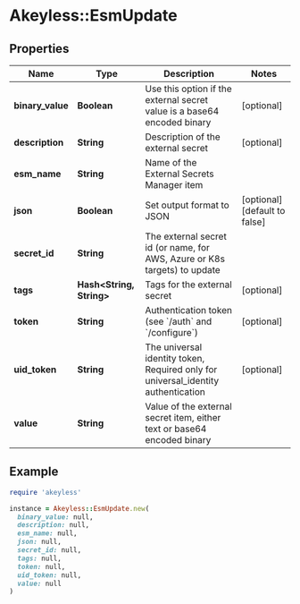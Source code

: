 # Akeyless::EsmUpdate

## Properties

| Name | Type | Description | Notes |
| ---- | ---- | ----------- | ----- |
| **binary_value** | **Boolean** | Use this option if the external secret value is a base64 encoded binary | [optional] |
| **description** | **String** | Description of the external secret | [optional] |
| **esm_name** | **String** | Name of the External Secrets Manager item |  |
| **json** | **Boolean** | Set output format to JSON | [optional][default to false] |
| **secret_id** | **String** | The external secret id (or name, for AWS, Azure or K8s targets) to update |  |
| **tags** | **Hash&lt;String, String&gt;** | Tags for the external secret | [optional] |
| **token** | **String** | Authentication token (see &#x60;/auth&#x60; and &#x60;/configure&#x60;) | [optional] |
| **uid_token** | **String** | The universal identity token, Required only for universal_identity authentication | [optional] |
| **value** | **String** | Value of the external secret item, either text or base64 encoded binary |  |

## Example

```ruby
require 'akeyless'

instance = Akeyless::EsmUpdate.new(
  binary_value: null,
  description: null,
  esm_name: null,
  json: null,
  secret_id: null,
  tags: null,
  token: null,
  uid_token: null,
  value: null
)
```

